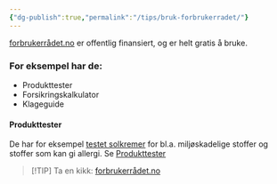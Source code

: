 ```yaml
---
{"dg-publish":true,"permalink":"/tips/bruk-forbrukerradet/"}
---
```



[forbrukerrådet.no](https://forbrukerrådet.no) er offentlig finansiert, og er helt gratis å bruke.

### For eksempel har de:
- Produkttester
- Forsikringskalkulator
- Klageguide

#### Produkttester
De har for eksempel [testet solkremer](https://www.forbrukerradet.no/tester/solkrem-2023) for bl.a. miljøskadelige stoffer og stoffer som kan gi allergi. Se [Produkttester](https://www.forbrukerradet.no/tester/)

> [!TIP] Ta en kikk: [forbrukerrådet.no](https://forbrukerrådet.no)
